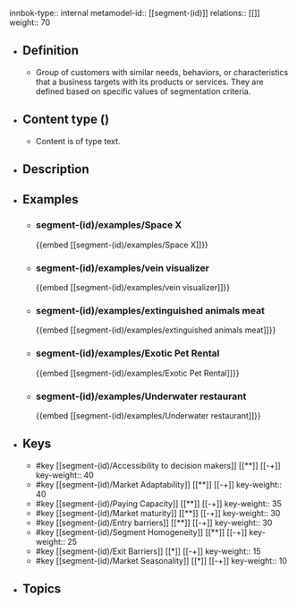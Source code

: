 innbok-type:: internal
metamodel-id:: [[segment-(id)]]
relations:: [[]]
weight:: 70

- ## Definition
  - Group of customers with similar needs, behaviors, or characteristics that a business targets with its products or services. They are defined based on specific values of segmentation criteria.
- ## Content type ()
  - Content is of type text.
  
- ## Description
- ## Examples
  - ### segment-(id)/examples/Space X
    {{embed [[segment-(id)/examples/Space X]]}}
  - ### segment-(id)/examples/vein visualizer
    {{embed [[segment-(id)/examples/vein visualizer]]}}
  - ### segment-(id)/examples/extinguished animals meat
    {{embed [[segment-(id)/examples/extinguished animals meat]]}}
  - ### segment-(id)/examples/Exotic Pet Rental
    {{embed [[segment-(id)/examples/Exotic Pet Rental]]}}
  - ### segment-(id)/examples/Underwater restaurant
    {{embed [[segment-(id)/examples/Underwater restaurant]]}}
  
- ## Keys
  - #key [[segment-(id)/Accessibility to decision makers]] [[**]] [[-+]]
    key-weight:: 40
  - #key [[segment-(id)/Market Adaptability]] [[**]] [[-+]]
    key-weight:: 40
  - #key [[segment-(id)/Paying Capacity]] [[**]] [[-+]]
    key-weight:: 35
  - #key [[segment-(id)/Market maturity]] [[**]] [[-+]]
    key-weight:: 30
  - #key [[segment-(id)/Entry barriers]] [[**]] [[-+]]
    key-weight:: 30
  - #key [[segment-(id)/Segment Homogeneity]] [[**]] [[-+]]
    key-weight:: 25
  - #key [[segment-(id)/Exit Barriers]] [[*]] [[-+]]
    key-weight:: 15
  - #key [[segment-(id)/Market Seasonality]] [[*]] [[-+]]
    key-weight:: 10
- ## Topics
  

